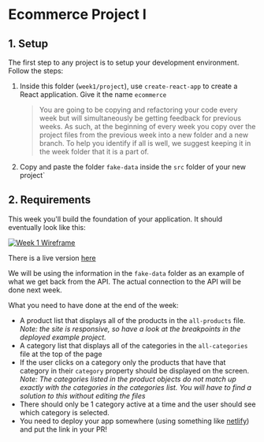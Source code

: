 # Ecommerce Project I

## 1. Setup

The first step to any project is to setup your development environment. Follow the steps:

1. Inside this folder (`week1/project`), use `create-react-app` to create a React application. Give it the name `ecommerce`
   > You are going to be copying and refactoring your code every week but will simultaneously be getting feedback for previous weeks. As such, at the beginning of every week you copy over the project files from the previous week into a new folder and a new branch. To help you identify if all is well, we suggest keeping it in the week folder that it is a part of.
2. Copy and paste the folder `fake-data` inside the `src` folder of your new project`

## 2. Requirements

This week you'll build the foundation of your application. It should eventually look like this:

[![Week 1 Wireframe](../../assets/project/week1.png)](https://hyf-react-w1-example.netlify.app)

There is a live version [here](https://hyf-react-w1-example.netlify.app)

We will be using the information in the `fake-data` folder as an example of what we get back from the API. The actual connection to the API will be done next week.

What you need to have done at the end of the week:

- A product list that displays all of the products in the `all-products` file. _Note: the site is responsive, so have a look at the breakpoints in the deployed example project._
- A category list that displays all of the categories in the `all-categories` file at the top of the page
- If the user clicks on a category only the products that have that category in their `category` property should be displayed on the screen. _Note: The categories listed in the product objects do *not* match up exactly with the categories in the categories list. You will have to find a solution to this *without* editing the files_
- There should only be 1 category active at a time and the user should see which category is selected.
- You need to deploy your app somewhere (using something like [netlify](https://www.netlify.com)) and put the link in your PR!
